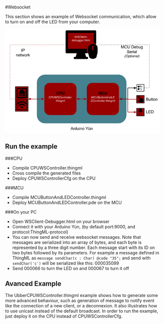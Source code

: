#Websocket

This section shows an example of Websocket communication, which allow to turn on and off the LED from your computer.

![HW1](../img/Yun_Tuto_3.png)

## Run the example

###CPU
* Compile CPUWSController.thingml
* Cross compile the generated files
* Deploy CPUWSControllerCfg on the CPU

###MCU
* Compile MCUButtonAndLEDController.thingml
* Deploy MCUButtonAndLEDController.pde on the MCU

###On your PC
* Open WSClient-Debugger.html on your browser
* Connect it with your Arduino Yùn, (by default port:9000, and protocol:ThingML-protocol)
* You can now send and receive websocket messages. Note that messages are serialized into an array of bytes, and each byte is represented by a three digit number.
Each message start with its ID on two bytes followed by its parameters. For example a message defined in ThingML as `message sendChar(c : Char) @code "35";` and send with `sendChar('c')` will be serialized like this: 000035099
* Send 000066 to turn the LED on and 000067 to turn it off

## Avanced Example

The UbberCPUWSController.thingml example shows how to generate some more advanced behaviour, such as generation of message to notify event like the connection of a new client, or a deconnexion. It also illustrates how to use unicast instead of the default broadcast. In order to run the example, just deploy it on the CPU instead of CPUWSControllerCfg.
